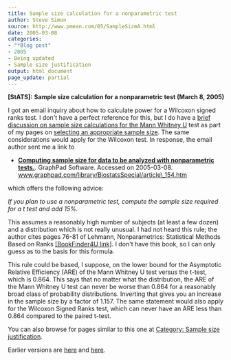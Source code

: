 ```yaml
---
title: Sample size calculation for a nonparametric test
author: Steve Simon
source: http://www.pmean.com/05/SampleSizeA.html
date: 2005-03-08
categories:
- "*Blog post"
- 2005
- Being updated
- Sample size justification
output: html_document
page_update: partial
---
```

**[StATS]:** **Sample size calculation for a
nonparametric test (March 8, 2005)**

I got an email inquiry about how to calculate power for a Wilcoxon
signed ranks test. I don't have a perfect reference for this, but I do
have a [brief discussion on sample size calculations for the Mann
Whitney U](../size/mann.asp) test as part of my pages on [selecting an
appropriate sample size](../size.asp). The same considerations would
apply for the Wilcoxon test. In response, the email author sent me a
link to

- **[Computing sample size for data to be analyzed with nonparametric
tests.](http://www.graphpad.com/library/BiostatsSpecial/article_154.htm%20)**.
GraphPad Software. Accessed on 2005-03-08.
www.graphpad.com/library/BiostatsSpecial/article\_154.htm

which offers the following advice:

*If you plan to use a nonparametric test, compute the sample size
required for a t test and add 15%.*

This assumes a reasonably high number of subjects (at least a few dozen)
and a distribution which is not really unusual. I had not heard this
rule; the author cites pages 76-81 of Lehmann, Nonparametrics:
Statistical Methods Based on Ranks [\[BookFinder4U
link\]](http://www.bookfinder4u.com/detail/013997735X.html). I don't
have this book, so I can only guess as to the basis for this formula.

This rule could be based, I suppose, on the lower bound for the
Asymptotic Relative Efficiency (ARE) of the Mann Whitney U test versus
the t-test, which is 0.864. This says that no matter what the
distribution, the ARE of the Mann Whitney U test can never be worse than
0.864 for a reasonably broad class of probability distributions.
Inverting that gives you an increase in the sample size by a factor of
1.157. The same statement would also apply for the Wilcoxon Signed Ranks
test, which can never have an ARE less than 0.864 compared to the paired
t-test.

You can also browse
for pages similar to this one at [Category: Sample size
justification](../category/SampleSizeJustification.html).

Earlier versions are [here][sim1] and [here][sim2].

[sim1]: http://www.pmean.com/05/SampleSizeA.html
[sim2]: http://new.pmean.com/sample-size-nonparametric/
